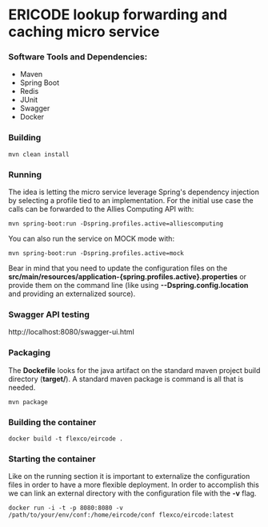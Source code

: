 # ERICODE lookup forwarding and caching micro service

### Software Tools and Dependencies:

- Maven
- Spring Boot
- Redis
- JUnit
- Swagger
- Docker

### Building

```
mvn clean install
```

### Running

The idea is letting the micro service leverage Spring's dependency injection by selecting a profile tied to an implementation. For the initial use case the calls can be forwarded to the Allies Computing API with: 

```
mvn spring-boot:run -Dspring.profiles.active=alliescomputing
```

You can also run the service on MOCK mode with:

```
mvn spring-boot:run -Dspring.profiles.active=mock
```

Bear in mind that you need to update the configuration files on the **src/main/resources/application-{spring.profiles.active}.properties** or provide them on the command line (like using **--Dspring.config.location** and providing an externalized source).

### Swagger API testing

http://localhost:8080/swagger-ui.html

### Packaging

The **Dockefile** looks for the java artifact on the standard maven project build directory (**target/**). A standard maven package is command is all that is needed. 

```
mvn package
```

### Building the container

```
docker build -t flexco/eircode .
```

### Starting the container

Like on the running section it is important to externalize the configuration files in order to have a more flexible deployment. In order to accomplish this we can link an external directory with the configuration file with the **-v** flag.

```
docker run -i -t -p 8080:8080 -v /path/to/your/env/conf:/home/eircode/conf flexco/eircode:latest
```
